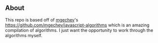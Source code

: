 ## About
This repo is based off of <a href="https://github.com/mgechev" target="_blank">mgechev</a>'s <a href="https://github.com/mgechev/javascript-algorithms" target="_blank">https://github.com/mgechev/javascript-algorithms</a> which is an amazing compilation of algorithms. I just want the opportunity to work through the algorithms myself.
